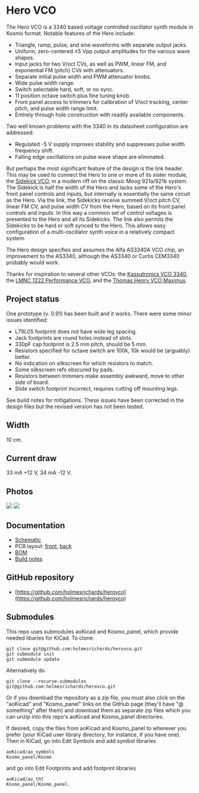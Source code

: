 # Hero VCO

The Hero VCO is a 3340 based voltage controlled oscillator synth module in Kosmo format. Notable features of the Hero include:

* Triangle, ramp, pulse, and sine waveforms with separate output jacks.
* Uniform, zero-centered ±5 Vpp output amplitudes for the various wave shapes.
* Input jacks for two V/oct CVs, as well as PWM, linear FM, and exponential FM (pitch) CVs with attenuators.
* Separate initial pulse width and PWM attenuator knobs.
* Wide pulse width range.
* Switch selectable hard, soft, or no sync.
* 11 position octave switch plus fine tuning knob.
* Front panel access to trimmers for calibration of V/oct tracking, center pitch, and pulse width range limit.
* Entirely through hole construction with readily available components.

Two well known problems with the 3340 in its datasheet configuration are addressed:

* Regulated -5 V supply improves stability and suppresses pulse width frequency shift.
* Falling edge oscillations on pulse wave shape are eliminated.

But perhaps the most significant feature of the design is the link header. This may be used to connect the Hero to one or more of its sister module, the [Sidekick VCO](https://github.com/holmesrichards/sidekickvco), in a modern riff on the classic Moog 921a/921b system. The Sidekick is half the width of the Hero and lacks some of the Hero's front panel controls and inputs, but internally is essentially the same circuit as the Hero. Via the link, the Sidekicks receive summed V/oct pitch CV, linear FM CV, and pulse width CV from the Hero, based on its front panel controls and inputs. In this way a common set of control voltages is presented to the Hero and all its Sidekicks. The link also permits the Sidekicks to be hard or soft synced to the Hero. This allows easy configuration of a multi-oscillator synth voice in a relatively compact system.

The Hero design specifies and assumes the Alfa AS3340A VCO chip, an improvement to the AS3340, although the AS3340 or Curtis CEM3340 probably would work.

Thanks for inspiration to several other VCOs: the [Kassutronics VCO 3340](https://kassu2000.blogspot.com/2018/06/vco-3340.html), the [LMNC 1222 Performance VCO](https://www.lookmumnocomputer.com/1222-performance-vco), and the [Thomas Henry VCO Maximus](https://www.birthofasynth.com/Thomas_Henry/Pages/VCO_Maximus-Detail.html).

## Project status

One prototype (v. 0.91) has been built and it works. There were some minor issues identified:


- L79L05 footprint does not have wide leg spacing.
- Jack footprints are round holes instead of slots.
- 330pF cap footprint is 2.5 mm pitch, should be 5 mm.
- Resistors specified for octave switch are 100k, 10k would be (arguably) better.
- No indication on silkscreen for which resistors to match.
- Some silkscreen refs obscured by pads.
- Resistors between trimmers make assembly awkward, move to other side of board.
- Slide switch footprint incorrect, requires cutting off mounting legs.

See build notes for mitigations. These issues have been corrected in the design files but the revised version has not been tested. 

## Width

10 cm.

## Current draw
33 mA +12 V, 34 mA -12 V.


## Photos

![](Images/herovco.jpg)
![](Images/herovco_back.jpg)

## Documentation

* [Schematic](Docs/herovco.pdf)
* PCB layout: [front](Docs/herovco_layout_front.pdf), [back](Docs/herovco_layout_back.pdf)
* [BOM](Docs/herovco_bom.md)
* [Build notes](Docs/build.md)

## GitHub repository

* [https://github.com/holmesrichards/herovco](https://github.com/holmesrichards/herovco)

## Submodules

This repo uses submodules aoKicad and Kosmo_panel, which provide needed libaries for KiCad. To clone:

```
git clone git@github.com:holmesrichards/herovco.git
git submodule init
git submodule update
```


Alternatively do

```
git clone --recurse-submodules git@github.com:holmesrichards/herovco.git
```

Or if you download the repository as a zip file, you must also click on the "aoKicad" and "Kosmo\_panel" links on the GitHub page (they'll have "@ something" after them) and download them as separate zip files which you can unzip into this repo's aoKicad and Kosmo\_panel directories.

If desired, copy the files from aoKicad and Kosmo\_panel to wherever you prefer (your KiCad user library directory, for instance, if you have one). Then in KiCad, go into Edit Symbols and add symbol libraries 

```
aoKicad/ao_symbols
Kosmo_panel/Kosmo
```
and go into Edit Footprints and add footprint libraries 
```
aoKicad/ao_tht
Kosmo_panel/Kosmo_panel.
```
